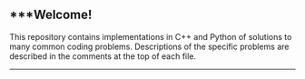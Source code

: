 ***Welcome!
------------------------------------------------------------------------------------------------------------------------
This repository contains implementations in C++ and Python of solutions to many common coding problems.  Descriptions of the specific problems are described in the comments at the top of each file.

------------------------------------------------------------------------------------------------------------------------

